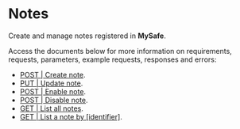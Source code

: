 # Notes

Create and manage notes registered in **MySafe**.


Access the documents below for more information on requirements, requests, parameters, example requests, responses and errors:

- [POST | Create note](/v4/docs/api-post-create-note).
- [PUT | Update note](/v4/docs/api-put-update-note).
- [POST | Enable note](/v4/docs/api-post-enable-note).
- [POST | Disable note](/v4/docs/api-post-disable-note).
- [GET | List all notes](/v4/docs/api-get-list-all-notes).
- [GET | List a note by [identifier]](/v4/docs/api-get-list-a-note).
